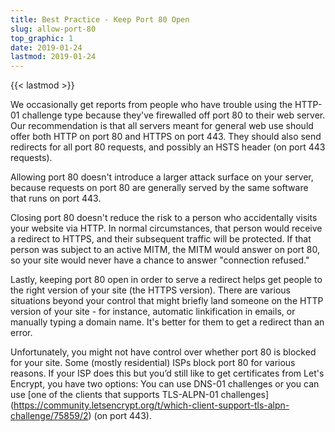 ```yaml
---
title: Best Practice - Keep Port 80 Open
slug: allow-port-80
top_graphic: 1
date: 2019-01-24
lastmod: 2019-01-24
---
```


{{< lastmod >}}

We occasionally get reports from people who have trouble using the
HTTP-01 challenge type because they've firewalled off port 80 to their
web server. Our recommendation is that all servers meant for general web
use should offer both HTTP on port 80 and HTTPS on port 443. They should
also send redirects for all port 80 requests, and possibly an HSTS header
(on port 443 requests).

Allowing port 80 doesn't introduce a larger attack surface on your server,
because requests on port 80 are generally served by the same software that
runs on port 443.

Closing port 80 doesn't reduce the risk to a person who accidentally
visits your website via HTTP. In normal circumstances, that person
would receive a redirect to HTTPS, and their subsequent traffic will be
protected. If that person was subject to an active MITM, the MITM would
answer on port 80, so your site would never have a chance to answer
"connection refused."

Lastly, keeping port 80 open in order to serve a redirect helps get
people to the right version of your site (the HTTPS version). There are
various situations beyond your control that might briefly land someone
on the HTTP version of your site - for instance, automatic linkification
in emails, or manually typing a domain name. It's better for them to get
a redirect than an error.

Unfortunately, you might not have control over whether port 80
is blocked for your site. Some (mostly residential) ISPs block
port 80 for various reasons. If your ISP does this but you’d
still like to get certificates from Let's Encrypt, you have
two options: You can use DNS-01 challenges or you can use [one of
the clients that supports TLS-ALPN-01 challenges]
(https://community.letsencrypt.org/t/which-client-support-tls-alpn-challenge/75859/2)
 (on port 443).
